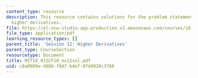 ```yaml
---
content_type: resource
description: This resource contains solutions for the problem statements related to
  higher derivatives.
file: https://ol-ocw-studio-app-production.s3.amazonaws.com/courses/18-01sc-single-variable-calculus-fall-2010/c8a0089e4888f8d7bdef0fdd920c3760_MIT18_01SCF10_ex12sol.pdf
file_type: application/pdf
learning_resource_types: []
parent_title: 'Session 12: Higher Derivatives'
parent_type: CourseSection
resourcetype: Document
title: MIT18_01SCF10_ex12sol.pdf
uid: c8a0089e-4888-f8d7-bdef-0fdd920c3760
---
```


